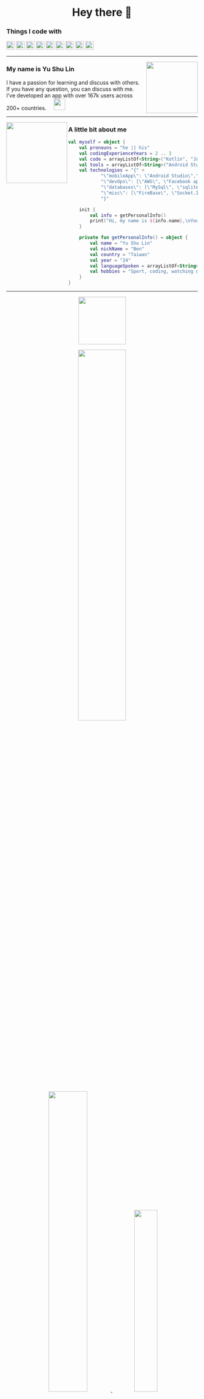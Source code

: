 <h1 align="center">Hey there 👋 </h1>

<h3>Things I code with</h3>
<p>
  <a href="https://kotlinlang.org/">
  <img style="height:22px" alt="kotlin" src="https://img.shields.io/badge/-Kotlin-7971E1?style=flat-square&logo=kotlin&logoColor=white"></a>
  <img style="height:22px" alt="android" src="https://img.shields.io/badge/-Android-70D78B?style=flat-square&logo=android&logoColor=white">
  <img style="height:22px" alt="java" src="https://img.shields.io/badge/-Java-ff1234?style=flat-square&logo=java&logoColor=white">
  <img style="height:22px" alt="github actions" src="https://img.shields.io/badge/-Github_Actions-2088FF?style=flat-square&logo=github-actions&logoColor=white" />
  <img style="height:22px" alt="Google Cloud Platform" src="https://img.shields.io/badge/-Google_Cloud_Platform-1a73e8?style=flat-square&logo=google-cloud&logoColor=white" />
  <img style="height:22px" alt="git" src="https://img.shields.io/badge/-Git-F05032?style=flat-square&logo=git&logoColor=white" />
  <img style="height:22px" alt="html5" src="https://img.shields.io/badge/-HTML5-E34F26?style=flat-square&logo=html5&logoColor=white" />
  <img style="height:22px" alt="Nodejs" src="https://img.shields.io/badge/-Nodejs-43853d?style=flat-square&logo=Node.js&logoColor=white" />
  <img style="height:22px" alt="Firebase" src="https://img.shields.io/badge/-Firebase-FFCA28?style=flat-square&logo=Firebase&logoColor=white" />
</p>

---

<p>
  <img height="135px" align='right' src="https://user-images.githubusercontent.com/22675497/162193592-1e98b773-3f35-404f-b31f-bb2e0c6e200f.gif">
</p>

<div>
<h3>My name is Yu Shu Lin</h3>

I have a passion for learning and discuss with others.  
If you have any question, you can discuss with me.   
I’ve developed an app with over 167k users across 200+ countries.&nbsp;&nbsp;&nbsp;&nbsp;&nbsp;<a href="https://play.google.com/store/apps/details?id=lab.italkutalk"><img style="height:30px;" src="https://img.shields.io/badge/-iTalkuTalk-69A0D6?style=flat-square&logo=android&logoColor=white"></a>
</p>

</p>

---

<p>
  <img width="160px" height="160px" align='left' src="https://user-images.githubusercontent.com/22675497/162159887-43aa4ca3-9491-467c-8a51-627f57977c75.png">
</p>

<h3>A little bit about me</h3>
  
</div>

```kotlin
val myself = object {
    val pronouns = "he || his"
    val codingExperienceYears = 2 .. 3
    val code = arrayListOf<String>("Kotlin", "Java", "Html", "Javascript", "C", "C++")
    val tools = arrayListOf<String>("Android Studio", "Figma", "Slack", "Notion")
    val technologies = "{" +
            "\"mobileApp\": \"Android Studio\"," +
            "\"devOps\": [\"AWS\", \"Facebook api\", \"Google Platform\"]," +
            "\"databases\": [\"MySql\", \"sqlite\"]," +
            "\"misc\": [\"FireBase\", \"Socket.IO\"]" +
            "}"

    init {
        val info = getPersonalInfo()
        print("Hi, my name is ${info.name},\nYou can call me ${info.nickName}.")
    }

    private fun getPersonalInfo() = object {
        val name = "Yu Shu Lin"
        val nickName = "Ben"
        val country = "Taiwan"
        val year = "24"
        val languageSpoken = arrayListOf<String>("zh_CN", "en_US")
        val hobbies = "Sport, coding, watching dramas, climbing mountains"
    }
}
```

</div>

---

<p align="center">
    <img style="width:125px;" src="https://komarev.com/ghpvc/?username=t109368015&label=Visitors&color=4E80C2&style=plastic"/>
<!--     <img src="https://img.shields.io/github/followers/t109368015?label=Followers"> -->
</p>

<div align="center">
  <a href="https://www.github.com/t109368015" target="blank">
    <img width=50% src="http://github-readme-streak-stats.herokuapp.com?user=t109368015&theme=dark&hide_border=true&date_format=M%20j%5B%2C%20Y%5D&background=23272D&ring=DDA12C&fire=DD2727&currStreakNum=61FFBA&sideNums=51D49BEE&currStreakLabel=FFFFFF&dates=F8E0FF"><br> 
    <img width=45% src="https://github-readme-stats.vercel.app/api?username=t109368015&include_all_commits=true&count_private=true&title_color=FFFFFF&text_color=FFFFFF&hide_border=true&border_radius=15&icon_color=FFFFFF&bg_color=FFFFFF,3F51B1,5A55AE,7B5FAC,8F6AAE,A86AA4,CC6B8E,F18271,F3A469,F7C978">
    <img width=35% src="https://github-readme-stats.vercel.app/api/top-langs/?username=t109368015&layout=compact&include_all_commits=true&count_private=true&title_color=FFFFFF&text_color=FFFFFF&hide_border=true&border_radius=15&icon_color=FFFFFF&bg_color=FFFFFF,3F51B1,5A55AE,7B5FAC,8F6AAE,A86AA4,CC6B8E,F18271,F3A469,F7C978">
<!--   F7C978,F3A469,F18271,CC6B8E,A86AA4,8F6AAE,7B5FAC,5A55AE,3F51B1   -->
  </a>
</div>
NOTE: This does not indicate my skill level or language proficiency, it's merely a GitHub metric of which languages I have the most code of on GitHub.

---

## Get in touch
- Email：ben111497@gmail.com
- GitHub：[t109368015](https://www.github.com/t109368015)


<img src="https://media.giphy.com/media/LnQjpWaON8nhr21vNW/giphy.gif" width="60"> <em><b>I love connecting with different people</b> so if you want to say <b>hi, I'll be happy to meet you more!</b></em>
